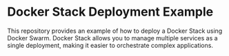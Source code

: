 # Docker Stack Deployment Example
This repository provides an example of how to deploy a Docker Stack using Docker Swarm. Docker Stack allows you to manage multiple services as a single deployment, making it easier to orchestrate complex applications.
